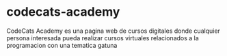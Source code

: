 # codecats-academy
CodeCats Academy es una pagina web de cursos digitales donde cualquier persona interesada pueda realizar cursos virtuales relacionados a la programacion con una tematica gatuna
